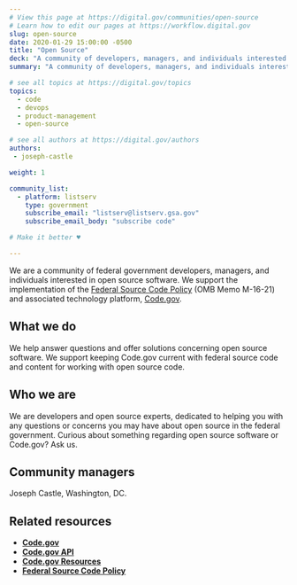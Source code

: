 ```yaml
---
# View this page at https://digital.gov/communities/open-source
# Learn how to edit our pages at https://workflow.digital.gov
slug: open-source
date: 2020-01-29 15:00:00 -0500
title: "Open Source"
deck: "A community of developers, managers, and individuals interested in open source software in the federal government."
summary: "A community of developers, managers, and individuals interested in open source software in the federal government."

# see all topics at https://digital.gov/topics
topics:
  - code
  - devops
  - product-management
  - open-source

# see all authors at https://digital.gov/authors
authors: 
 - joseph-castle

weight: 1

community_list:
  - platform: listserv
    type: government
    subscribe_email: "listserv@listserv.gsa.gov"
    subscribe_email_body: "subscribe code"

# Make it better ♥

---
```


We are a community of federal government developers, managers, and individuals interested in open source software. We support the implementation of the [Federal Source Code Policy](https://sourcecode.cio.gov/) (OMB Memo M-16-21) and associated technology platform, [Code.gov](https://code.gov/).

## What we do

We help answer questions and offer solutions concerning open source software. We support keeping Code.gov current with federal source code and content for working with open source code.

## Who we are

We are developers and open source experts, dedicated to helping you with any questions or concerns you may have about open source in the federal government. Curious about something regarding open source software or Code.gov? Ask us.

## Community managers
Joseph Castle, Washington, DC.

## Related resources 
- [**Code.gov**](http://code.gov)
- [**Code.gov API**](https://open.gsa.gov/api/codedotgov/)
- [**Code.gov Resources**](https://github.com/GSA/code-gov)
- [**Federal Source Code Policy**](https://sourcecode.cio.gov/)

